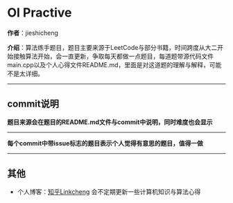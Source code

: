 # OI Practive

**作者**：jieshicheng

**介绍**：算法练手题目，题目主要来源于LeetCode与部分书籍，时间跨度从大二开始接触算法开始，会一直更新，争取每天都做一点题目，每道题带源代码文件main.cpp以及个人心得文件README.md，里面是对这道题的理解与解释，可能不是太详细。
****

## commit说明

**题目来源会在题目的README.md文件与commit中说明，同时难度也会显示**

****

**每个commit中带issue标志的题目表示个人觉得有意思的题目，值得一做**

****

## 其他
* 个人博客：[知乎Linkcheng](https://www.zhihu.com/people/cheng-jie-shi-36/posts) 会不定期更新一些计算机知识与算法心得



